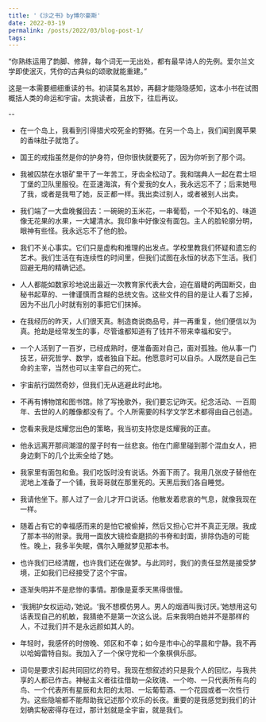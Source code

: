```yaml
---
title: '《沙之书》by博尔豪斯'
date: 2022-03-19
permalink: /posts/2022/03/blog-post-1/
tags:
---
```

“你熟练运用了韵脚、修辞，每个词无一无出处，都有最早诗人的先例。爱尔兰文学即使泯灭，凭你的古典似的颂歌就能重建。”

这是一本需要细细重读的书。初读莫名其妙，再翻才能隐隐感知，这本小书在试图概括人类的命运和宇宙。太挑读者，且放下，往后再议。

--
- 在一个岛上，我看到引得猎犬咬死金的野猪。在另一个岛上，我们闻到魔苹果的香味肚子就饱了。

- 国王的戒指虽然是你的护身符，但你很快就要死了，因为你听到了那个词。

- 我被囚禁在水银矿里干了一年苦工，牙齿全松动了。我和瑞典人一起在君士坦丁堡的卫队里服役。在亚速海滨，有个爱我的女人，我永远忘不了；后来她甩了我，或者是我甩了她，反正都一样。我出卖过别人，或者被别人出卖。 

- 我们端了一大盘晚餐回去：一碗碗的玉米花，一串葡萄，一个不知名的、味道像无花果的水果，一大罐清水。我印象中好像没有面包。主人的脸轮廓分明，眼神有些怪。我永远忘不了他的脸。

- 我们不关心事实。它们只是虚构和推理的出发点。学校里教我们怀疑和遗忘的艺术。我们生活在有连续性的时间里，但我们试图在永恒的状态下生活。我们回避无用的精确记述。

- 人人都能如数家珍地说出最近一次教育家代表大会，迫在眉睫的两国断交，由秘书起草的、一律谨慎而含糊的总统文告。这些文件的目的是让人看了忘掉，因为不出几小时就有别的事把它们抹掉。

- 在我经历的昨天，人们很天真。制造商说商品号，并一再重复，他们便信以为真。抢劫是经常发生的事，尽管谁都知道有了钱并不带来幸福和安宁。

- 一个人活到了一百岁，已经成熟时，便准备面对自己，面对孤独。他从事一门技艺，研究哲学、数学，或者独自下起。他愿意时可以自杀。人既然是自己生命的主宰，当然也可以主宰自己的死亡。

- 宇宙航行固然奇妙，但我们无从逃避此时此地。

- 不再有博物馆和图书馆。除了写挽歌外，我们要忘记昨天。纪念活动、一百周年、去世的人的雕像都没有了。个人所需要的科学文学艺术都得由自己创造。

- 您看来我是炫耀您出色的策略，我当初支持您是炫耀我的正直。

- 他永远离开那间潮湿的屋子时有一丝悲哀。他在门廊里碰到那个混血女人，把身边剩下的几个比索全给了她。

- 我家里有面包和鱼。我们吃饭时没有说话。外面下雨了。我用几张皮子替他在泥地上准备了一个铺，我哥哥就在那里死的。天黑后我们各自睡觉。

- 我请他坐下。那人过了一会儿才开口说话。他散发着悲哀的气息，就像我现在一样。

- 随着占有它的幸福感而来的是怕它被偷掉，然后又担心它并不真正无限。我成了那本书的附录。我用一面放大镜检查磨损的书脊和封面，排除伪造的可能性。晚上，我多半失眠，偶尔入睡就梦见那本书。

- 也许我们已经清醒，也许我们还在做梦。与此同时，我们的责任显然是接受梦境，正如我们已经接受了这个宇宙。

- 逐渐失明并不是悲惨的事情。那像是夏季天黑得很慢。

- ‘我拥护女权运动，’她说。‘我不想模仿男人。男人的烟酒叫我讨厌。’她想用这句话表现自己的机敏，我猜绝不是第一次这么说。后来我明白她并不是那样的人，不过我们并不是永远颜如其人的。

- 年轻时，我感怀的时傍晚、郊区和不幸；如今是市中心的早晨和宁静。我不再以哈姆雷特自拟。我加入了一个保守党和一个象棋俱乐部。

- 词句是要求引起共同回忆的符号。我现在想叙述的只是我个人的回忆，与我共享的人都已作古。神秘主义者往往借助一朵玫瑰、一个吻、一只代表所有鸟的鸟、一个代表所有星辰和太阳的太阳、一坛葡萄酒、一个花园或者一次性行为。这些隐喻都不能帮助我记述那个欢乐的长夜。重要的是我感觉到我们的计划确实秘密得存在过，那计划就是全宇宙，就是我们。















